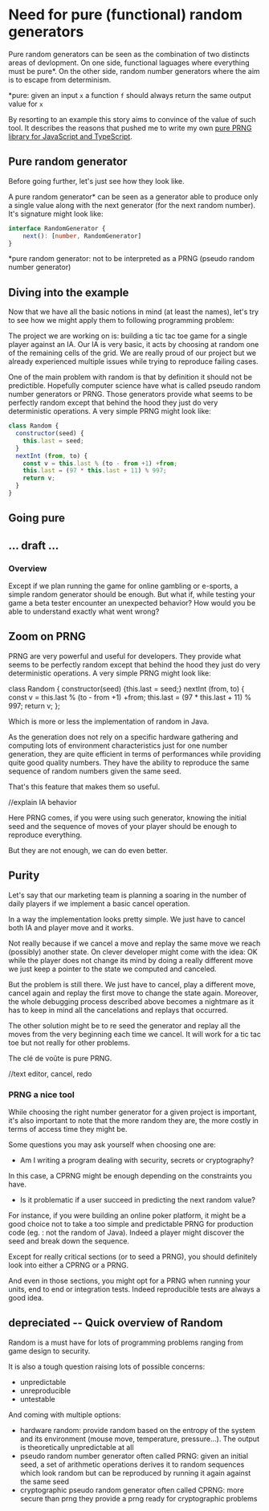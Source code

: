 # Need for pure (functional) random generators

Pure random generators can be seen as the combination of two distincts areas of devlopment.
On one side, functional laguages where everything must be pure*.
On the other side, random number generators where the aim is to escape from determinism.

*pure: given an input `x` a function `f` should always return the same output value for `x`

By resorting to an example this story aims to convince of the value of such tool.
It describes the reasons that pushed me to write my own [pure PRNG library for JavaScript and TypeScript](https://github.com/dubzzz/pure-rand).

## Pure random generator

Before going further, let's just see how they look like.

A pure random generator* can be seen as a generator able to produce only a single value along with the next generator (for the next random number).
It's signature might look like:

```typescript
interface RandomGenerator {
    next(): [number, RandomGenerator]
}
```

*pure random generator: not to be interpreted as a PRNG (pseudo random number generator)

## Diving into the example

Now that we have all the basic notions in mind (at least the names), let's try to see how we might apply them to following programming problem:

The project we are working on is: building a tic tac toe game for a single player against an IA.
Our IA is very basic, it acts by choosing at random one of the remaining cells of the grid.
We are really proud of our project but we already experienced multiple issues while trying to reproduce failing cases.

One of the main problem with random is that by definition it should not be predictible.
Hopefully computer science have what is called pseudo random number generators or PRNG.
Those generators provide what seems to be perfectly random except that behind the hood they just do very deterministic operations.
A very simple PRNG might look like:

```javascript
class Random {
  constructor(seed) {
    this.last = seed;
  }
  nextInt (from, to) {
    const v = this.last % (to - from +1) +from;
    this.last = (97 * this.last + 11) % 997;
    return v;
  }
}
```

## Going pure



## ... draft ...

### Overview

Except if we plan running the game for online gambling or e-sports, a simple random generator should be enough. But what if, while testing your game a beta tester encounter an unexpected behavior? How would you be able to understand exactly what went wrong?


## Zoom on PRNG

PRNG are very powerful and useful for developers. They provide what seems to be perfectly random except that behind the hood they just do very deterministic operations. A very simple PRNG might look like:

class Random {
constructor(seed) {this.last = seed;}
nextInt (from, to) {
const v = this.last % (to - from +1) +from;
‎this.last = (97 * this.last + 11) % 997;
‎return v;
};

Which is more or less the implementation of random in Java.

As the generation does not rely on a specific hardware gathering and computing lots of environment characteristics just for one number generation, they are quite efficient in terms of performances while providing quite good quality numbers. They have the ability to reproduce the same sequence of random numbers given the same seed.

That's this feature that makes them so useful.


//explain IA behavior

Here PRNG comes, if you were using such generator, knowing the initial seed and the sequence of moves of your player should be enough to reproduce everything.

But they are not enough, we can do even better.

## Purity

Let's say that our marketing team is planning a soaring in the number of daily players if we implement a basic cancel operation.

In a way the implementation looks pretty simple. We just have to cancel both IA and player move and it works.

Not really because if we cancel a move and replay the same move we reach (possibly) another state. On clever developer might come with the idea: OK while the player does not change its mind by doing a really different move we just keep a pointer to the state we computed and canceled.

But the problem is still there. We just have to cancel, play a different move, cancel again and replay the first move to change the state again. Moreover, the whole debugging process described above becomes a nightmare as it has to keep in mind all the cancelations and replays that occurred.

The other solution might be to re seed the generator and replay all the moves from the very beginning each time we cancel. It will work for a tic tac toe but not really for other problems.

The clé de voûte is pure PRNG.


//text editor, cancel, redo

### PRNG a nice tool

While choosing the right number generator for a given project is important, it's also important to note that the more random they are, the more costly in terms of access time they might be.

Some questions you may ask yourself when choosing one are:

- Am I writing a program dealing with security, secrets or cryptography?

In this case, a CPRNG might be enough depending on the constraints you have.

- ‎Is it problematic if a user succeed in predicting the next random value?

For instance, if you were building an online poker platform, it might be a good choice not to take a too simple and predictable PRNG for production code (eg. : not the random of Java). Indeed a player might discover the seed and break down the sequence.

Except for really critical sections (or to seed a PRNG), you should definitely look into either a CPRNG or a PRNG.

And even in those sections, you might opt for a PRNG when running your units, end to end or integration tests. Indeed reproducible tests are always a good idea.

## depreciated -- Quick overview of Random

Random is a must have for lots of programming problems ranging from game design to security.

It is also a tough question raising lots of possible concerns:
- unpredictable
- unreproducible
- untestable

And coming with multiple options:
- hardware random: provide random based on the entropy of the system and its environment (mouse move, temperature, pressure...). The output is theoretically unpredictable at all
- pseudo random number generator often called PRNG: given an initial seed, a set of arithmetic operations derives it to random sequences which look random but can be reproduced by running it again against the same seed
- cryptographic pseudo random generator often called CPRNG: more secure than prng they provide a prng ready for cryptographic problems
